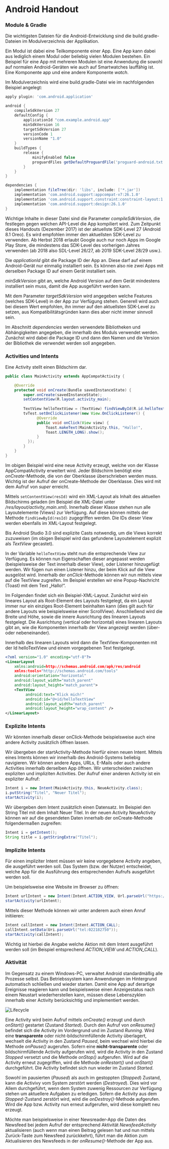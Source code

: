 # Android Handout

### Module & Gradle
Die wichtigsten Dateien für die Android-Entwicklung sind die build.gradle-Dateien im Modulverzeichnis der Applikation.

Ein Modul ist dabei eine Teilkomponente einer App. Eine App kann dabei aus lediglich einem Modul oder beliebig vielen Modulen bestehen. Ein Beispiel für eine App mit mehreren Modulen ist eine Anwendung die sowohl auf normalen Android-Geräten wie auch auf Smartwatches lauffähig ist. Eine Komponente app und eine andere Komponente _watch_. 

Im Modulverzeichnis wird eine build.gradle-Datei wie im nachfolgenden Beispiel angelegt:
```gradle
apply plugin: 'com.android.application'

android {
    compileSdkVersion 27
    defaultConfig {
        applicationId "com.example.android.app"
        minSdkVersion 16
        targetSdkVersion 27
        versionCode 1
        versionName "1.0"
    }
    buildTypes {
        release {
            minifyEnabled false
            proguardFiles getDefaultProguardFile('proguard-android.txt'), 'proguard-rules.pro'
        }
    }
}

dependencies {
    implementation fileTree(dir: 'libs', include: ['*.jar'])
    implementation 'com.android.support:appcompat-v7:26.1.0'
    implementation 'com.android.support.constraint:constraint-layout:1.0.2'
    implementation 'com.android.support:design:26.1.0'
}
```

Wichtige Inhalte in dieser Datei sind die Parameter _compileSdkVersion_, die festlegen gegen welchen API-Level die App kompiliert wird. Zum Zeitpunkt dieses Handouts (Dezember 2017) ist der aktuellste SDK-Level 27 (Android 8.1 Oreo). Es wird empfohlen immer den aktuellsten SDK-Level zu verwenden. Ab Herbst 2018 erlaubt Google auch nur noch Apps im Google Play Store, die mindestens das SDK-Level des vorherigen Jahres verwenden (ab 2018 also SDL-Level 26/27, ab 2019 SDK-Level 28/29 usw.).

Die _applicationId_ gibt die Package ID der App an. Diese darf auf einem Android-Gerät nur einmalig installiert sein. Es können also nie zwei Apps mit derselben Package ID auf einem Gerät installiert sein. 

_minSdkVersion_ gibt an, welche Android Version auf dem Gerät mindestens installiert sein muss, damit die App ausgeführt werden kann. 

Mit dem Parameter _targetSdkVersion_ wird angegeben welche Features (welches SDK-Level) in der App zur Verfügung stehen. Generell wird auch bei diesem Wert empfohlen, ihn immer auf den aktuellsten SDK-Level zu setzen, aus Kompatibilitätsgründen kann dies aber nicht immer sinnvoll sein. 

Im Abschnitt _dependencies_ werden verwendete Bibliotheken und Abhängigkeiten angegeben, die innerhalb des Moduls verwendet werden. Zunächst wird dabei die Package ID und dann den Namen und die Version der Bibliothek die verwendet werden soll angegeben.

### Activities und Intents
Eine Activity stellt einen Bildschirm dar.

```java
public class MainActivity extends AppCompatActivity {

    @Override
    protected void onCreate(Bundle savedInstanceState) {
        super.onCreate(savedInstanceState);
        setContentView(R.layout.activity_main); 
 
        TextView helloTextView = (TextView) findViewById(R.id.helloTextView);
        tvTest.setOnClickListener(new View.OnClickListener() {
              @Override
              public void onClick(View view) {
                  Toast.makeText(MainActivity.this, "Hallo!", 
                  Toast.LENGTH_LONG).show();
              }
          });
        }
    }
}
```

Im obigen Beispiel wird eine neue Activity erzeugt, welche von der Klasse AppCompatActivity erweitert wird. Jeder Bildschirm benötigt eine _onCreate_-Methode, die von der Oberklasse überschrieben werden muss. Wichtig ist der Aufruf der onCreate-Methode der Oberklasse. Dies wird mit dem Aufruf von _super_ erreicht. 

Mittels ``setContentView(resId)`` wird ein XML-Layout als Inhalt des aktuellen Bildschirms geladen (im Beispiel die XML-Datei unter _/res/layout/activity_main.xml_). Innerhalb dieser Klasse stehen nun alle Layoutelemente (Views) zur Verfügung. Auf diese können mittels der Methode ``findViewById(resId)`` zugegriffen werden. Die IDs dieser View werden ebenfalls im XML-Layout festgelegt. 

Bis Android Studio 3.0 sind explizite Casts notwendig, um die Views korrekt zuzuweisen (im obigen Beispiel wird das gefundene Layoutelement explizit als _TextView_ gecastet). 

In der Variable ``helloTextView`` steht nun die entsprechende View zur Verfügung. Es können nun Eigenschaften dieser angepasst werden (beispielsweise der Text innerhalb dieser View), oder Listener hinzugefügt werden. Wir fügen nun einen Listener hinzu, der beim Klick auf die View ausgelöst wird. Innerhalb der _onClick_-Methode können wir nun mittels view auf die TextView zugreifen. Im Beispiel erstellen wir eine Popup-Nachricht (Toast) mit dem Text „Hallo!“.

Im Folgenden findet sich ein Beispiel-XML-Layout. Zunächst wird ein lineares Layout als Root-Element des Layouts festgelegt, da ein Layout immer nur ein einziges Root-Element beinhalten kann (dies gilt auch für andere Layouts wie beispielsweise einer ScrollView). Anschließend wird die Breite und Höhe, sowie die innere Ausrichtung des linearen Layouts festgelegt. Die Ausrichtung (vertical oder horizontal) eines linearen Layouts gibt an, wie die Komponenten innerhalb der View angezeigt werden (über- oder nebeneinander). 

Innerhalb des linearen Layouts wird dann die TextView-Komponenten mit der Id helloTextView und einem vorgegebenen Text festgelegt.

```xml
<?xml version="1.0" encoding="utf-8"?>
<LinearLayout
    xmlns:android=http://schemas.android.com/apk/res/android
    xmlns:tools="http://schemas.android.com/tools"    
    android:orientation="horizontal"
    android:layout_width="match_parent"
    android:layout_height="match_parent">
    <TextView
         android:text="Klick mich!"
         android:id="@+id/helloTextView"
         android:layout_width="match_parent"
         android:layout_height="wrap_content" />
</LinearLayout> 
```

### Explizite Intents
Wir könnten innerhalb dieser onClick-Methode beispielsweise auch eine andere Activity zusätzlich öffnen lassen. 

Wir übergeben der startActivity-Methode hierfür einen neuen Intent. Mittels eines Intents können wir innerhalb des Android-Systems beliebig navigieren. Wir können andere Apps, URLs, E-Mails oder auch andere Activities innerhalb derselben App öffnen. Wir unterscheiden zwischen expliziten und impliziten Activities. Der Aufruf einer anderen Activity ist ein expliziter Aufruf:
```java
Intent i = new Intent(MainActivity.this, NeueActivity.class);
i.putString("Titel", "Neuer Titel");
startActivity(i);
```

Wir übergeben dem Intent zusätzlich einen Datensatz. Im Beispiel den String Titel mit dem Inhalt Neuer Titel. 
In der neuen Activity NeueActivity können wir auf die gesendeten Daten innerhalb der onCreate-Methode folgendermaßen zugreifen:
```java
Intent i = getIntent();
String title = i.getStringExtra("Titel");
```

### Implizite Intents
Für einen impliziter Intent müssen wir keine vorgegebene Activity angeben, die ausgeführt werden soll. Das System (bzw. der Nutzer) entscheidet, welche App für die Ausführung des entsprechenden Aufrufs ausgeführt werden soll.

Um beispielsweise eine Website im Browser zu öffnen:
```java
Intent urlIntent = new Intent(Intent.ACTION_VIEW, Url.parseUrl("https://www.th-koeln.de"));
startActivity(urlIntent);
```

Mittels dieser Methode können wir unter anderem auch einen Anruf initiieren:
```java
Intent callIntent = new Intent(Intent.ACTION_CALL); 
callIntent.setData(Uri.parseUrl("tel:022182750"));
startActivity(callIntent);
```

Wichtig ist hierbei die Angabe welche Aktion mit dem Intent ausgeführt werden soll (im Beispiel entsprechend _ACTION_VIEW_  und _ACTION_CALL_). 

### Aktivität 
Im Gegensatz zu einem Windows-PC, verwaltet Android standardmäßig alle Prozesse selbst. Das Betriebssystem kann Anwendungen im Hintergrund automatisch schließen und wieder starten. Damit eine App auf derartige Ereignisse reagieren kann und beispielsweise einen Anzeigestatus nach einem Neustart wiederherstellen kann, müssen diese Lebenszyklen innerhalb einer Activity berücksichtig und implementiert werden. 

![Lifecycle](https://raw.githubusercontent.com/MDXDave/UndergroundCityAndroid/master/lifecycle.png?token=AF0UCLzoOmyjOYUSNrgUPS8-AaE44ENBks5aW7a0wA%3D%3D)

Eine Activity wird beim Aufruf mittels _onCreate()_ erzeugt und durch _onStart()_ gestartet (Zustand _Started_). Durch den Aufruf von _onResume()_ befindet sich die Activity im Vordergrund und im Zustand _Running_. Wird eine **transparente** oder nicht-bildschirmfüllende Activity überlagert, wechselt die Activity in den Zustand _Paused_, beim wechsel wird hierbei die Methode _onPause()_ augerufen. Sofern eine **nicht-transparente** oder bildschirmfüllende Activity aufgerufen wird, wird die Activity in den Zustand _Stopped_ versetzt und die Methode _onStop()_ aufgerufen. Wird auf die Activity erneut zugegriffen, wird die Methode _onRestart()_ und _onStart()_ durchgeführt. Die Activity befindet sich nun wieder im Zustand _Started_.

Sowohl im pausierten (_Paused_) als auch im gestoppten (_Stopped_) Zustand, kann die Activivy vom System zerstört werden (_Destroyed_). Dies wird vor Allem durchgeführt, wenn dem System zuwenig Ressourcen zur Verfügung stehen um aktuellere Aufgaben zu erledigen. Sofern die Activity aus dem _Stopped_-Zustand zerstört wird, wird die _onDestroy()_-Methode aufgerufen. Wird die App bzw. Activity nun erneut aufgerufen, wird diese komplett neu erzeugt. 

Möchte man beispielsweise in einer Newsreader-App die Daten des Newsfeed bei jedem Aufruf der entsprechend Aktivität _NewsfeedActivity_ aktualisieren (auch wenn man einen Beitrag gelesen hat und nun mittels Zurück-Taste zum Newsfeed zurückkehrt), führt man die Aktion zum Aktualisieren des Newsfeeds in der _onResume()_-Methode der App aus.
